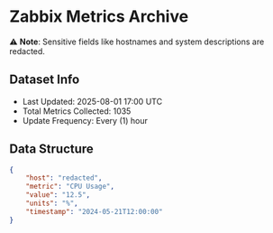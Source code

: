 # Zabbix Metrics Archive

⚠️ **Note**: Sensitive fields like hostnames and system descriptions are redacted.

## Dataset Info
- Last Updated: 2025-08-01 17:00 UTC
- Total Metrics Collected: 1035
- Update Frequency: Every (1) hour

## Data Structure
```json
{
    "host": "redacted",
    "metric": "CPU Usage",
    "value": "12.5",
    "units": "%",
    "timestamp": "2024-05-21T12:00:00"
}
```
